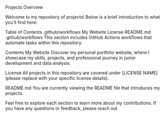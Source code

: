 Projects Overview


Welcome to my repository of projects! Below is a brief introduction to what you'll find here:


Table of Contents
.github/workflows
My Website
License
README.md
.github/workflows
This section includes GitHub Actions workflows that automate tasks within this repository.


Contents
My Website
Discover my personal portfolio website, where I showcase my skills, projects, and professional journey in junior development and data analysis.

License
All projects in this repository are covered under [LICENSE NAME] (please replace with your specific license details).

README.md
You are currently viewing the README file that introduces my projects.

Feel free to explore each section to learn more about my contributions. If you have any questions or feedback, please reach out
